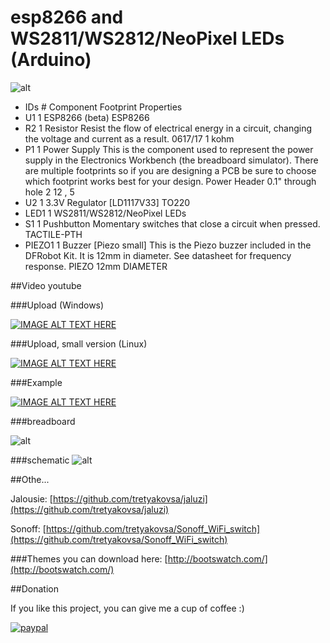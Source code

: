 # esp8266 and WS2811/WS2812/NeoPixel LEDs (Arduino)

![alt](https://raw.githubusercontent.com/tretyakovsa/jaluzi/master/tutorial/screen.png)

- IDs 	# 	Component 	Footprint 	Properties
- U1 	1 	ESP8266 (beta) 	ESP8266
- R2 	1 	Resistor Resist the flow of electrical energy in a circuit, changing the voltage and current as a result. 	0617/17 	1 kohm
- P1 	1 	Power Supply This is the component used to represent the power supply in the Electronics Workbench (the breadboard simulator). There are multiple footprints so if you are designing a PCB be sure to choose which footprint works best for your design. 	Power Header 0.1" through hole 2 	12 , 5
- U2 	1 	3.3V Regulator [LD1117V33] 	TO220
- LED1 	1 	WS2811/WS2812/NeoPixel LEDs
- S1 	1 	Pushbutton Momentary switches that close a circuit when pressed. 	TACTILE-PTH
- PIEZO1 	1 	Buzzer [Piezo small] This is the Piezo buzzer included in the DFRobot Kit. It is 12mm in diameter. See datasheet for frequency response. 	PIEZO 12mm DIAMETER


##Video youtube

###Upload (Windows)

[![IMAGE ALT TEXT HERE](https://img.youtube.com/vi/jMK9mySGHio/0.jpg)](https://www.youtube.com/watch?v=jMK9mySGHio)

###Upload, small version (Linux)

[![IMAGE ALT TEXT HERE](https://img.youtube.com/vi/1TAHlRqZ46k/0.jpg)](https://www.youtube.com/watch?v=1TAHlRqZ46k)

###Example

[![IMAGE ALT TEXT HERE](https://img.youtube.com/vi/LZI4Yu47LZI/0.jpg)](https://www.youtube.com/watch?v=LZI4Yu47LZI&index=3&list=PL6NJTNxbvy-IPTDQk8XjTV41oRrFafrRi)


###breadboard

![alt](https://raw.githubusercontent.com/renat2985/rgb/master/tutorial/breadboard.gif)

###schematic
![alt](https://raw.githubusercontent.com/renat2985/rgb/master/tutorial/schematic.gif)

##Othe...

Jalousie: [https://github.com/tretyakovsa/jaluzi](https://github.com/tretyakovsa/jaluzi)

Sonoff: [https://github.com/tretyakovsa/Sonoff_WiFi_switch](https://github.com/tretyakovsa/Sonoff_WiFi_switch)


###Themes you can download here: [http://bootswatch.com/](http://bootswatch.com/)


##Donation

If you like this project, you can give me a cup of coffee :)

[![paypal](https://www.paypalobjects.com/en_US/i/btn/btn_donateCC_LG.gif)](https://www.paypal.com/cgi-bin/webscr?cmd=_donations&business=W4PURUNKWMRJW&lc=AU&item_name=esp8266&currency_code=USD&bn=PP%2dDonationsBF%3abtn_donate_SM%2egif%3aNonHosted)